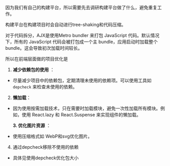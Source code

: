 因为我们有自己的构建平台，所以需要先去调研构建平台做了什么，避免重复工作。

构建平台在构建项目时会自动进行tree-shaking和代码压缩。

对于代码拆分，AJX是使用Metro bundler 来打包 JavaScript 代码。默认情况下，所有的 JavaScript 代码会被打包成一个主 bundle，应用启动时加载整个 bundle。这会导致初次加载时间较长。

所以在前端层面做的项目优化是

1. **减少依赖包的使用** ：

* 尽量减少项目中的依赖包，定期清理未使用的依赖项。可以使用工具如 `depcheck` 来检查未使用的依赖。

2. **懒加载**：

* 因为使用按需加载技术，只在需要时加载模块，避免一次性加载所有模块。例如，使用 React.lazy 和 React.Suspense 来实现组件的懒加载。

   **3. 优化图片资源** ：

* 使用压缩格式如 WebP和svg优化图片。

4. 通过depcheck移除不使用的依赖

- 具体见使用depcheck优化包大小

